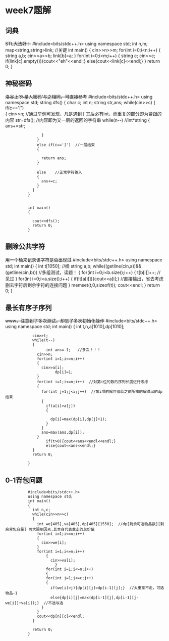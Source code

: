 # week7题解
## 词典
~~STL大法好！~~
      #include<bits/stdc++.h>
      using namespace std;
      int n,m;
      map<string,string>link;  //关键
      int main()
      {
        cin>>n>>m;
        for(int i=0;i<n;i++)
        {
          string a,b;
          cin>>a>>b;
          link[b]=a;
        }
        for(int i=0;i<m;i++)
        {
          string c;
          cin>>c;
          if(link[c].empty()){cout<<"eh"<<endl;}
          else{cout<<link[c]<<endl;}
        }
        return 0;
      }    
        
## 神秘密码
~~洛谷上‘外星人密码’与之相同，可直接参考~~
              #include<bits/stdc++.h>
              using namespace std;
              string dfs()
              {
                char c;
                int n;
                string str,ans;
                while(cin>>c)
                {
                  if(c=='[')    
                  {
                    cin>>n;      //通过举例可发现，凡是遇到 [ 其后必有int，而重复的部分即为紧跟的内容
                    str=dfs();    //内容即为又一层的返回的字符串
                    while(n--)    //int*string
                    {
                      ans+=str;

                    }
                  }
                  else if(c==']')  //一层结束
                  {

                    return ans;
                  }

                  else    //正常字符输入
                  {
                    ans+=c;	
                  }
                }
              }


              int main()
              {

                cout<<dfs();
                return 0;
              }

## 删除公共字符
~~用一个桶来记录该字符是否出现过~~
                #include<bits/stdc++.h>
                using namespace std;
                int main()
                {
                  int t[1050];  //桶
                  string a,b;
                  while((getline(cin,a))&&(getline(cin,b)))   //多组测试，读题！
                  {
                    for(int i=0;i<b.size();i++)
                    {
                      t[b[i]]++;  //见过
                    }
                    for(int i=0;i<a.size();i++)
                    {
                      if(!t[a[i]]){cout<<a[i];}   //直接输出，省去考虑删去字符后剩余字符的连接问题
                    }
                    memset(t,0,sizeof(t));
                    cout<<endl;
                  }
                  return 0;
                }

## 最长有序子序列
~~www，注意到了多次测试，却忘了多次初始化操作~~
              #include<bits/stdc++.h>
              using namespace std;
              int main()
              {
                int t,n,a[1010],dp[1010];

                cin>>t;
                while(t--)
                {
                      int ans=-1;   //多次！！！
                  cin>>n;
                  for(int i=1;i<=n;i++)
                  {
                    cin>>a[i];
                          dp[i]=1;
                  }
                  for(int i=1;i<=n;i++)  //对第i位的数的序列长度进行考虑
                  {
                    for(int j=1;j<i;j++)  //第i项的解可借助之前所推的解得出的dp结果
                    {
                      if(a[i]>a[j])
                      {

                        dp[i]=max(dp[i],dp[j]+1);
                      }
                    }
                    ans=max(ans,dp[i]);
                  }
                      if(t>0){cout<<ans<<endl<<endl;}
                      else{cout<<ans<<endl;}
                }
                return 0;

              }

## 0-1背包问题
              #include<bits/stdc++.h>
              using namespace std;
              int main()
              {
                int n,c;
                while(cin>>n>>c)
                {
                  int we[405],va[405],dp[405][1550];  //dp[剩余可选物品数][剩余背包容量] 两大限制因素,其本身代表拿走的总价值
                  for(int i=1;i<=n;i++)
                  {
                    cin>>we[i];
                  }
                  for(int i=1;i<=n;i++)
                      {
                        cin>>va[i];
                          }
                      for(int i=1;i<=n;i++)
                      {
                      for(int j=1;j<=c;j++)
                      {
                        if(we[i]>j){dp[i][j]=dp[i-1][j];}  //太重拿不走，可选物品-1
                        else{dp[i][j]=max(dp[i-1][j],dp[i-1][j-we[i]]+va[i]);}  //不选与选
                    }
                  }
                  cout<<dp[n][c]<<endl;
                }

                return 0;
              }
